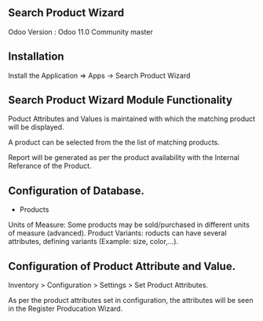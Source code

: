 Search Product Wizard
---------------------

Odoo Version : Odoo 11.0 Community master


Installation 
-------------
Install the Application => Apps -> Search Product Wizard


Search Product Wizard Module Functionality
------------------------------------------
Poduct Attributes and Values is maintained with which the matching product will be displayed.

A product can be selected from the the list of matching products.

Report will be generated as per the product availability with the Internal Referance of the Product.


Configuration of Database.
--------------------------
* Products

Units of Measure: Some products may be sold/purchased in different units of measure (advanced).
Product Variants: roducts can have several attributes, defining variants (Example: size, color,...).


Configuration of Product Attribute and Value.
---------------------------------------------
Inventory > Configuration > Settings > Set Product Attributes.

As per the product attributes set in configuration, the attributes will be seen in the Register Producation Wizard.
